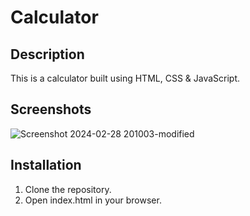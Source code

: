 # Calculator

## Description
This is a calculator built using HTML, CSS & JavaScript.

## Screenshots
![Screenshot 2024-02-28 201003-modified](https://github.com/HugoAdona/SimpleCalculator/assets/159626840/2f0a78ed-bbcf-49b5-90fe-7f7eb1b47680)

## Installation
1. Clone the repository.
2. Open index.html in your browser.
